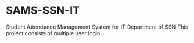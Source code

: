 # SAMS-SSN-IT
Student Attendance Management System for IT Department of SSN
This project consists of multiple user login 
